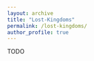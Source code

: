 ```yaml
---
layout: archive
title: "Lost-Kingdoms"
permalink: /lost-kingdoms/
author_profile: true
---
```


TODO
